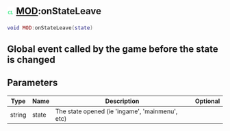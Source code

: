 ## ![client](.gitbook/assets/client.png) [MOD](./home/MOD):onStateLeave

```lua
void MOD:onStateLeave(state)
```

Global event called by the game before the state is changed
------
## Parameters

| Type   | Name | Description | Optional |
| ------ | ---- | ----------- | -------: |
| string | state | The state opened (ie 'ingame', 'mainmenu', etc) |  |

